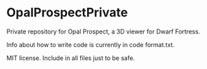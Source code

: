 # OpalProspectPrivate
Private repository for Opal Prospect, a 3D viewer for Dwarf Fortress.

Info about how to write code is currently in code format.txt.

MIT license. Include in all files just to be safe.